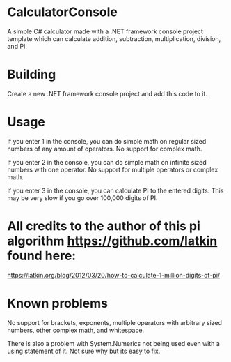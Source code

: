 # CalculatorConsole
A simple C# calculator made with a .NET framework console project template which can calculate addition, subtraction, multiplication, division, and PI.

# Building
Create a new .NET framework console project and add this code to it.

# Usage
If you enter 1 in the console, you can do simple math on regular sized numbers of any amount of operators.
No support for complex math.

If you enter 2 in the console, you can do simple math on infinite sized numbers with one operator.
No support for multiple operators or complex math.

If you enter 3 in the console, you can calculate PI to the entered digits.
This may be very slow if you go over 100,000 digits of PI.

# All credits to the author of this pi algorithm https://github.com/latkin found here:

https://latkin.org/blog/2012/03/20/how-to-calculate-1-million-digits-of-pi/

# Known problems
No support for brackets, exponents, multiple operators with arbitrary sized numbers, other complex math, and whitespace.

There is also a problem with System.Numerics not being used even with a using statement of it. Not sure why but its easy to fix.
